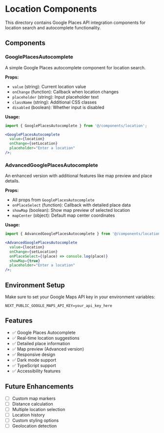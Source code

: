 # Location Components

This directory contains Google Places API integration components for location search and autocomplete functionality.

## Components

### GooglePlacesAutocomplete

A simple Google Places autocomplete component for location search.

**Props:**

- `value` (string): Current location value
- `onChange` (function): Callback when location changes
- `placeholder` (string): Input placeholder text
- `className` (string): Additional CSS classes
- `disabled` (boolean): Whether input is disabled

**Usage:**

```jsx
import { GooglePlacesAutocomplete } from '@/components/location';

<GooglePlacesAutocomplete
  value={location}
  onChange={setLocation}
  placeholder="Enter a location"
/>;
```

### AdvancedGooglePlacesAutocomplete

An enhanced version with additional features like map preview and place details.

**Props:**

- All props from `GooglePlacesAutocomplete`
- `onPlaceSelect` (function): Callback with detailed place data
- `showMap` (boolean): Show map preview of selected location
- `mapCenter` (object): Default map center coordinates

**Usage:**

```jsx
import { AdvancedGooglePlacesAutocomplete } from '@/components/location';

<AdvancedGooglePlacesAutocomplete
  value={location}
  onChange={setLocation}
  onPlaceSelect={(place) => console.log(place)}
  showMap={true}
  placeholder="Enter a location"
/>;
```

## Environment Setup

Make sure to set your Google Maps API key in your environment variables:

```env
NEXT_PUBLIC_GOOGLE_MAPS_API_KEY=your_api_key_here
```

## Features

- ✅ Google Places Autocomplete
- ✅ Real-time location suggestions
- ✅ Detailed place information
- ✅ Map preview (Advanced version)
- ✅ Responsive design
- ✅ Dark mode support
- ✅ TypeScript support
- ✅ Accessibility features

## Future Enhancements

- [ ] Custom map markers
- [ ] Distance calculation
- [ ] Multiple location selection
- [ ] Location history
- [ ] Custom styling options
- [ ] Geolocation detection

